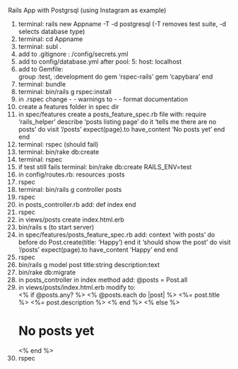 Rails App with Postgrsql (using Instagram as example)

1. terminal:  rails new Appname -T -d postgresql (-T removes test suite, -d selects database type)
2. terminal:  cd Appname   
3. terminal:  subl .
4. add to .gitignore :   /config/secrets.yml
5. add to config/database.yml after pool: 5:   host: localhost
6. add to Gemfile:  
		group :test, :development do 
			gem ‘rspec-rails’
			gem ‘capybara’
		end
7. terminal:  bundle
8. terminal: bin/rails g rspec:install
9. in .rspec change - - warnings to - - format documentation
10. create a features folder in spec dir
11. in spec/features create a posts_feature_spec.rb file with:
	require ‘rails_helper’
	describe ‘posts listing page’ do 
		it ‘tells me there are no posts’ do 
			visit ‘/posts’
			expect(page).to have_content ‘No posts yet’
		end
	end
12. terminal:  rspec (should fail)
13. terminal:  bin/rake db:create
14. terminal:  rspec
15. if test still fails  terminal:  bin/rake db:create RAILS_ENV=test
16. in config/routes.rb:  resources :posts
17. rspec
18. terminal: bin/rails g controller posts
19. rspec
20. in posts_controller.rb add: 
	def index
	end
21. rspec
22. in views/posts create index.html.erb
23. bin/rails s (to start server)
24. in spec/features/posts_feature_spec.rb add:
	context ‘with posts’ do
		before do
			Post.create(title: ‘Happy’)
		end
		it ‘should show the post’ do 
			visit ‘/posts’
			expect(page).to have_content ‘Happy’
		end
	end
25. rspec
26. bin/rails g model post title:string description:text
27. bin/rake db:migrate
28. in posts_controller in index method add: @posts = Post.all
29. in views/posts/index.html.erb modify to:  
	<% if @posts.any? %>
		<% @posts.each do |post| %>
			<%= post.title %>
			<%= post.description %>
		<% end %>
	<% else %>
		<h1>No posts yet</h1>
	<% end %>
30. rspec